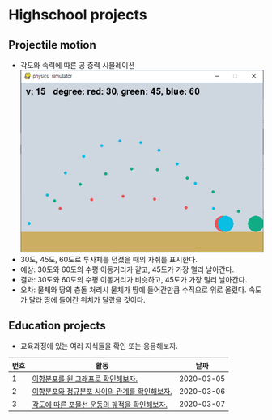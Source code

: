 # Highschool projects
## Projectile motion
- 각도와 속력에 따른 공 중력 시뮬레이션
![program screenshot](./projectile-motion/capture.PNG)
- 30도, 45도, 60도로 투사체를 던졌을 때의 자취를 표시한다.
- 예상: 30도와 60도의 수평 이동거리가 같고, 45도가 가장 멀리 날아간다.
- 결과: 30도와 60도의 수평 이동거리가 비슷하고, 45도가 가장 멀리 날아간다.
- 오차: 물체와 땅의 충돌 처리시 물체가 땅에 들어간만큼 수직으로 위로 올렸다. 속도가 달라 땅에 들어간 위치가 달랐을 것이다.

## Education projects
- 교육과정에 있는 여러 지식들을 확인 또는 응용해보자.

|번호|활동|날짜|
|---|---|---|
|1|[이항분포를 원 그래프로 확인해보자.](https://github.com/khhandrea/educationProjects/blob/master/binomial.ipynb "github")|2020-03-05|
|2|[이항분포와 정규분포 사이의 관계를 확인해보자.](https://github.com/khhandrea/educationProjects/blob/master/binomial2normal.ipynb "github")|2020-03-06|
|3|[각도에 따른 포물선 운동의 궤적을 확인해보자.](https://github.com/khhandrea/educationProjects/blob/master/projectileMotion.ipynb "github")|2020-03-07|


